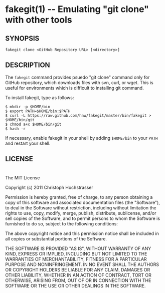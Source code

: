 fakegit(1) -- Emulating "git clone" with other tools
=================

## SYNOPSIS

`fakegit clone <GitHub Repository URL> [<directory>]`

## DESCRIPTION

The `fakegit` command provides psuedo "git clone" command only for GitHub repository, which downloads files with svn, curl, or wget. This is useful for environments which is difficult to installing git command.

To install fakegit, type as follows:

    $ mkdir -p $HOME/bin
    $ export PATH=$HOME/bin:$PATH
    $ curl -L https://raw.github.com/hnw/fakegit/master/bin/fakegit > $HOME/bin/git
    $ chmod a+x $HOME/bin/git
    $ hash -r

If necessary, enable fakegit in your shell by adding `$HOME/bin`
to your `PATH` and restart your shell.

## LICENSE
#
The MIT License

Copyright (c) 2011 Christoph Hochstrasser

Permission is hereby granted, free of charge, to any person obtaining a copy
of this software and associated documentation files (the "Software"), to deal
in the Software without restriction, including without limitation the rights
to use, copy, modify, merge, publish, distribute, sublicense, and/or sell
copies of the Software, and to permit persons to whom the Software is
furnished to do so, subject to the following conditions:

The above copyright notice and this permission notice shall be included in
all copies or substantial portions of the Software.

THE SOFTWARE IS PROVIDED "AS IS", WITHOUT WARRANTY OF ANY KIND, EXPRESS OR
IMPLIED, INCLUDING BUT NOT LIMITED TO THE WARRANTIES OF MERCHANTABILITY,
FITNESS FOR A PARTICULAR PURPOSE AND NONINFRINGEMENT. IN NO EVENT SHALL THE
AUTHORS OR COPYRIGHT HOLDERS BE LIABLE FOR ANY CLAIM, DAMAGES OR OTHER
LIABILITY, WHETHER IN AN ACTION OF CONTRACT, TORT OR OTHERWISE, ARISING FROM,
OUT OF OR IN CONNECTION WITH THE SOFTWARE OR THE USE OR OTHER DEALINGS IN
THE SOFTWARE.

